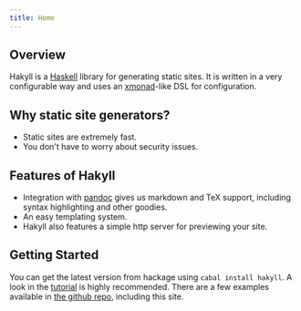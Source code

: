 ```yaml
---
title: Home
---
```


## Overview

Hakyll is a [Haskell](http://haskell.org) library for generating static sites.
It is written in a very configurable way and uses an
[xmonad](http://xmonad.org)-like DSL for configuration.

## Why static site generators?

- Static sites are extremely fast.
- You don't have to worry about security issues.

## Features of Hakyll

- Integration with [pandoc](http://johnmacfarlane.net/pandoc/) gives us markdown
  and TeX support, including syntax highlighting and other goodies.
- An easy templating system.
- Hakyll also features a simple http server for previewing your site.

## Getting Started

You can get the latest version from hackage using `cabal install hakyll`. A
look in the [tutorial](tutorial1.html) is highly recommended. There are a few
examples available in
[the github repo](http://github.com/jaspervdj/Hakyll/tree/master/examples/),
including this site.
